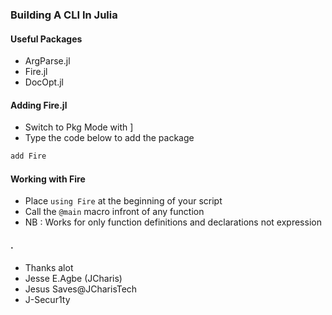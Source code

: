 ### Building A CLI In Julia 

#### Useful Packages
+ ArgParse.jl
+ Fire.jl
+ DocOpt.jl


#### Adding Fire.jl
+ Switch to Pkg Mode with ]
+ Type the code below to add the package
```julia
add Fire

```

#### Working with Fire
+ Place `using Fire` at the beginning of your script
+ Call the `@main` macro infront of any function
+ NB : Works for only function definitions and declarations not expression


#### .
+ Thanks alot
+ Jesse E.Agbe (JCharis)
+ Jesus Saves@JCharisTech
+ J-Secur1ty